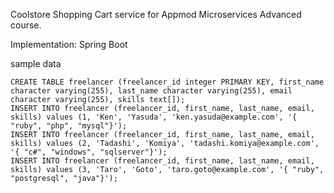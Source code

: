 Coolstore Shopping Cart service for Appmod Microservices Advanced course.

Implementation: Spring Boot

sample data
```
CREATE TABLE freelancer (freelancer_id integer PRIMARY KEY, first_name character varying(255), last_name character varying(255), email character varying(255), skills text[]);
INSERT INTO freelancer (freelancer_id, first_name, last_name, email, skills) values (1, 'Ken', 'Yasuda', 'ken.yasuda@example.com', '{ "ruby", "php", "mysql"}');
INSERT INTO freelancer (freelancer_id, first_name, last_name, email, skills) values (2, 'Tadashi', 'Komiya', 'tadashi.komiya@example.com', '{ "c#", "windows", "sqlserver"}');
INSERT INTO freelancer (freelancer_id, first_name, last_name, email, skills) values (3, 'Taro', 'Goto', 'taro.goto@example.com', '{ "ruby", "postgresql", "java"}');
```
